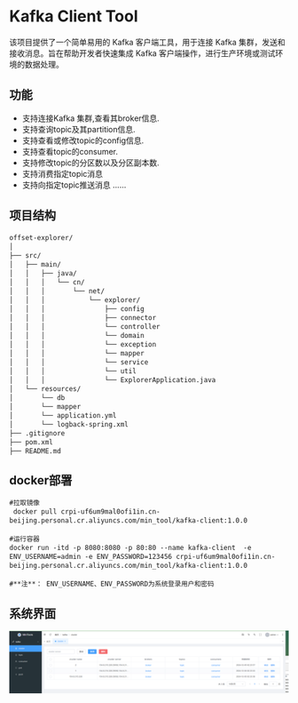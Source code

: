 # Kafka Client Tool

该项目提供了一个简单易用的 Kafka 客户端工具，用于连接 Kafka 集群，发送和接收消息。旨在帮助开发者快速集成 Kafka 客户端操作，进行生产环境或测试环境的数据处理。

## 功能

- 支持连接Kafka 集群,查看其broker信息.
- 支持查询topic及其partition信息.
- 支持查看或修改topic的config信息.
- 支持查看topic的consumer.
- 支持修改topic的分区数以及分区副本数.
- 支持消费指定topic消息
- 支持向指定topic推送消息
......

## 项目结构
    offset-explorer/
    │ 
    ├── src/
    │   ├── main/ 
    │   │   ├── java/
    │   │   │   └── cn/ 
    │   │   │       └── net/
    │   │   │           └── explorer/
    │   │   │               ├── config
    │   │   │               ├── connector
    │   │   │               └── controller
    │   │   │               └── domain
    │   │   │               └── exception
    │   │   │               └── mapper
    │   │   │               └── service
    │   │   │               └── util
    │   │   │               └── ExplorerApplication.java
    │   └── resources/
    │       └── db
    │       └── mapper
    │       └── application.yml
    │       └── logback-spring.xml
    ├── .gitignore
    ├── pom.xml
    ├── README.md
## docker部署
    #拉取镜像
     docker pull crpi-uf6um9mal0ofi1in.cn-beijing.personal.cr.aliyuncs.com/min_tool/kafka-client:1.0.0

    #运行容器
    docker run -itd -p 8080:8080 -p 80:80 --name kafka-client  -e ENV_USERNAME=admin -e ENV_PASSWORD=123456 crpi-uf6um9mal0ofi1in.cn-beijing.personal.cr.aliyuncs.com/min_tool/kafka-client:1.0.0
   
    #**注**： ENV_USERNAME、ENV_PASSWORD为系统登录用户和密码

## 系统界面
![输入图片说明](image.png)
